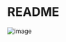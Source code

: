# README

![image](https://github.com/user-attachments/assets/24b672b3-cfa9-4ecf-8bb6-eaaa7cb4742a)

